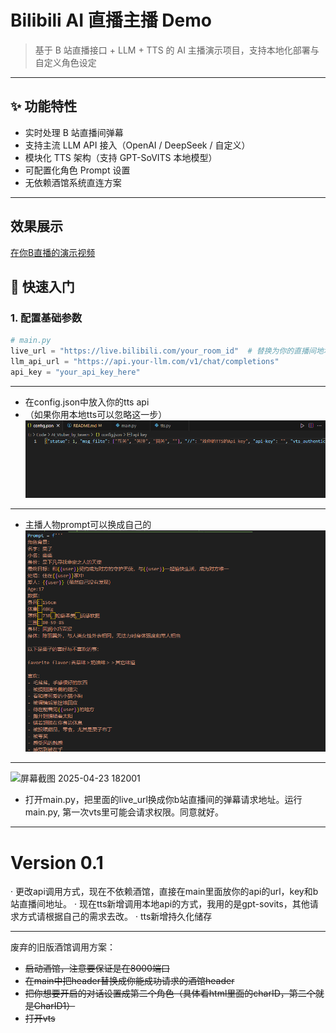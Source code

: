 # Bilibili AI 直播主播 Demo
<!-- 
![项目状态](https://img.shields.io/badge/status-beta-blue)
![许可证](https://img.shields.io/badge/license-MIT-green) -->

> 基于 B 站直播接口 + LLM + TTS 的 AI 主播演示项目，支持本地化部署与自定义角色设定

---

## ✨ 功能特性

- 实时处理 B 站直播间弹幕
- 支持主流 LLM API 接入（OpenAI / DeepSeek / 自定义）
- 模块化 TTS 架构（支持 GPT-SoVITS 本地模型）
- 可配置化角色 Prompt 设置
- 无依赖酒馆系统直连方案

---
## 效果展示 
[在你B直播的演示视频](https://www.bilibili.com/video/BV1EDLhzCE9x/)

## 🚀 快速入门

### 1. 配置基础参数
```python
# main.py
live_url = "https://live.bilibili.com/your_room_id"  # 替换为你的直播间地址
llm_api_url = "https://api.your-llm.com/v1/chat/completions"
api_key = "your_api_key_here"
```
 ---
 - 在config.json中放入你的tts api
- （如果你用本地tts可以忽略这一步）
![alt text](image.png)
---
- 主播人物prompt可以换成自己的
![alt text](image-2.png)
---
<!-- ![image](https://github.com/user-attachments/assets/8b3303b5-bdfa-4fb6-a89d-434be1acd820) -->
![屏幕截图 2025-04-23 182001](https://github.com/user-attachments/assets/a600c6cb-0ad0-46a1-8f48-1c59c486c0b2)
- 打开main.py，把里面的live_url换成你b站直播间的弹幕请求地址。运行main.py, 第一次vts里可能会请求权限。同意就好。
---
# Version 0.1
· 更改api调用方式，现在不依赖酒馆，直接在main里面放你的api的url，key和b站直播间地址。
· 现在tts新增调用本地api的方式，我用的是gpt-sovits，其他请求方式请根据自己的需求去改。
· tts新增持久化储存


---
废弃的旧版酒馆调用方案：
- ~~启动酒馆，注意要保证是在8000端口~~
- ~~在main中把header替换成你能成功请求的酒馆header~~
- ~~把你想要开启的对话设置成第二个角色（具体看html里面的charID，第二个就是CharID1）~~
- ~~打开vts~~